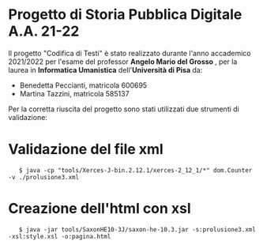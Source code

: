 # Progetto di Storia Pubblica Digitale A.A. 21-22
Il progetto "Codifica di Testi" è stato realizzato durante l'anno accademico 2021/2022 per l'esame del professor <b>Angelo Mario del Grosso </b>, per la laurea in <b> Informatica Umanistica</b> dell'<b>Università di Pisa</b> da:

- Benedetta Peccianti, matricola 600695
- Martina Tazzini, matricola 585137

Per la corretta riuscita del progetto sono stati utilizzati due strumenti di validazione:

# Validazione del file xml

```shell
   $ java -cp "tools/Xerces-J-bin.2.12.1/xerces-2_12_1/*" dom.Counter -v ./prolusione3.xml 
```

# Creazione dell'html con xsl

```shell
   $ java -jar tools/SaxonHE10-3J/saxon-he-10.3.jar -s:prolusione3.xml -xsl:style.xsl -o:pagina.html
 
```

